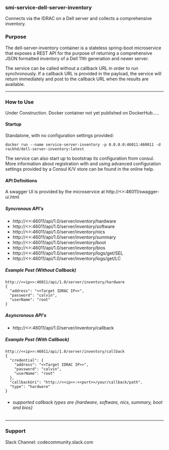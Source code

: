 ### smi-service-dell-server-inventory

Connects via the IDRAC on a Dell server and collects a comprehensive inventory.

### Purpose
The dell-server-inventory container is a stateless spring-boot microservice that exposes a REST API for the purpose of returning a comprehensive JSON formatted inventory of a Dell 11th generation and newer server.

The service can be called without a callback URL in order to run synchronously.  If a callback URL is provided in the payload, the service will return immediately and post to the callback URL when the results are available.

---

### How to Use

Under Construction. Docker container not yet published on DockerHub..... 

#### Startup
Standalone, with no configuration settings provided:
```
docker run --name service-server-inventory -p 0.0.0.0:46011:460011 -d rackhd/dell-server-inventory:latest
```
The service can also start up to bootstrap its configuration from consul.  More information about registration with and using advanced configuration settings provided by a Consul K/V store can be found in the online help.

#### API Definitions

A swagger UI is provided by the microservice at http://<<ip>>:46011/swagger-ui.html

##### Syncronous API's
- http://<<ip>>:46011/api/1.0/server/inventory/hardware
- http://<<ip>>:46011/api/1.0/server/inventory/software
- http://<<ip>>:46011/api/1.0/server/inventory/nics
- http://<<ip>>:46011/api/1.0/server/inventory/summary
- http://<<ip>>:46011/api/1.0/server/inventory/boot
- http://<<ip>>:46011/api/1.0/server/inventory/bios
- http://<<ip>>:46011/api/1.0/server/inventory/logs/get/SEL
- http://<<ip>>:46011/api/1.0/server/inventory/logs/get/LC

##### Example Post (Without Callback)
~~~
http://<<ip>>:46011/api/1.0/server/inventory/hardware
{
  "address": "<<Target IDRAC IP>>",
  "password": "calvin",
  "userName": "root"
}
~~~

##### Asyncronous API's
- http://<<ip>>:46011/api/1.0/server/inventory/callback

##### Example Post (With Callback)
~~~
http://<<ip>>:46011/api/1.0/server/inventory/callback
{
  "credential": {
    "address": "<<Target IDRAC IP>>",
    "password": "calvin",
    "userName": "root"
  },
  "callbackUri": "http://<<ip>>:<<port>>/your/callback/path",
  "type": "hardware"
}
~~~
- ###### _supported callback types are {hardware, software, nics, summary, boot and bios}_
---

### Support
Slack Channel: codecommunity.slack.com